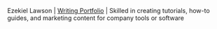 Ezekiel Lawson | [Writing Portfolio](https://shorturl.at/vwM18) | Skilled in creating tutorials, how-to guides, and marketing content for company tools or software